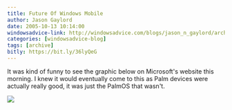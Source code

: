 ```yaml
---
title: Future Of Windows Mobile
author: Jason Gaylord
date: 2005-10-13 10:14:00
windowsadvice-link: http://windowsadvice.com/blogs/jason_n_gaylord/archive/2005/10/13/Palm-Uses-Windows-Mobile-OS.aspx
categories: [windowsadvice-blog]
tags: [archive]
bitly: https://bit.ly/36lyQeG
---
```


It was kind of funny to see the graphic below on Microsoft's website this morning. I knew it would eventually come to this as Palm devices were actually really good, it was just the PalmOS that wasn't.  
  
![](https://cdn.jasongaylord.com/images/2005/10/13/WinMobilePalm.jpg)